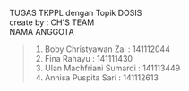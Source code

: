 TUGAS TKPPL dengan Topik DOSIS<br> 
create by : CH'S TEAM<br>
NAMA ANGGOTA

> 1. Boby Christyawan Zai	      : 141112044
> 2. Fina Rahayu	   	          : 141111430
> 3. Ulan Machfriani Sumardi  	: 141113449
> 4. Annisa Puspita Sari	      : 141112613

